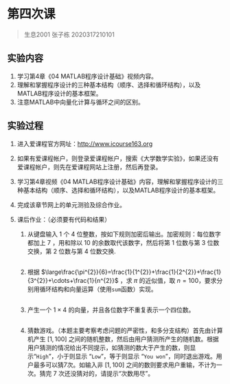 # 第四次课

>   生息2001 张子栋 2020317210101

## 实验内容

1.   学习第4章《04 MATLAB程序设计基础》视频内容。
2.   理解和掌握程序设计的三种基本结构（顺序、选择和循环结构），以及MATLAB程序设计的基本框架。
3.   注意MATLAB中向量化计算与循环之间的区别。

## 实验过程

1.   进入爱课程官方网址：http://www.icourse163.org

2.   如果有爱课程帐户，则登录爱课程帐户，搜索《大学数学实验》，如果还没有爱课程帐户，则先在爱课程网站上注册，然后再登录。

3.   学习第4章视频《04 MATLAB程序设计基础》内容，理解和掌握程序设计的三种基本结构（顺序、选择和循环结构），以及MATLAB程序设计的基本框架。

4.   完成该章节网上的单元测验及综合作业。

5.   课后作业：（必须要有代码和结果）
     1.   从键盘输入 $1$ 个 $4$ 位整数，按如下规则加密后输出。加密规则：每位数字都加上 $7$ ，用和除以 $10$ 的余数取代该数字，然后将第 $1$ 位数与第 $3$ 位数交换，第 $2$ 位数与第 $4$ 位数交换.

          ```matlab
          
          ```

     2.   根据 $\large\frac{\pi^{2}}{6}=\frac{1}{1^{2}}+\frac{1}{2^{2}}+\frac{1}{3^{2}}+\cdots+\frac{1}{n^{2}}$ ，求 $\pi$ 的近似值，取 $n=100$，要求分别用循环结构和向量运算（使用`sum`函数）实现。

          ```matlab
          
          ```

     3.   产生一个 $1\times4$ 的向量，并且各位数字不重复表示一个四位数。

          ```matlab
          
          ```

     4.   猜数游戏。（本题主要考察考虑问题的严密性，和多分支结构）首先由计算机产生 $[1,100]$ 之间的随机整数，然后由用户猜测所产生的随机数。根据用户猜测的情况给出不同提示，如猜测的数大于产生的数，则显示“`High`”，小于则显示 “`Low`”，等于则显示 “`You won`”，同时退出游戏。用户最多可以猜7次。如输入非 $[1,100]$ 之间的数则要求用户重输，不计为一次。猜完 $7$ 次还没猜对的，请提示“次数用尽”。

          ```matlab
          ```

          

